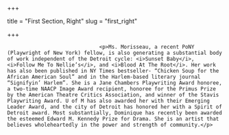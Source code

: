 +++

title = "First Section, Right"
slug = "first_right"

+++

                                  <p>Ms. Morisseau, a recent PoNY (Playwright of New York) fellow, is also generating a substantial body of work independent of the Detroit cycle: <i>Sunset Baby</i>, <i>Follow Me To Nellie’s</i>, and <i>Blood At The Root</i>. Her work has also been published in NY Times bestseller- “Chicken Soup for the African American Soul” and in the Harlem-based literary journal “Signifyin’ Harlem”. She is a Jane Chambers Playwriting Award honoree, a two-time NAACP Image Award recipient, honoree for the Primus Prize by the American Theatre Critics Association, and winner of the Stavis Playwriting Award. U of M has also awarded her with their Emerging Leader Award, and the city of Detroit has honored her with a Spirit of Detroit award. Most substantially, Dominique has recently been awarded the esteemed Edward M. Kennedy Prize for Drama. She is an artist that believes wholeheartedly in the power and strength of community.</p>
